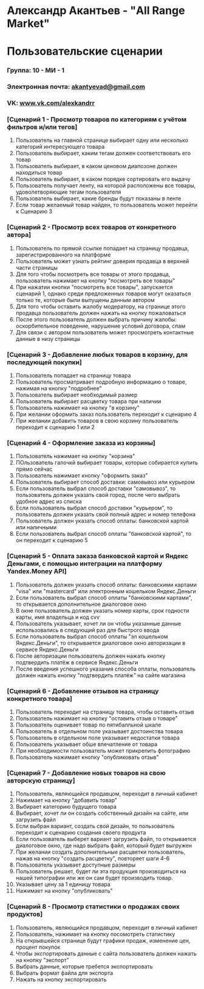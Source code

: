 # Александр Акантьев - "All Range Market"
# Пользовательские сценарии
### Группа: 10 - МИ - 1
###  Электронная почта: akantyevad@gmail.com
### VK: www.vk.com/alexkandrr

### [Сценарий 1 - Просмотр товаров по категориям с учётом фильтров и/или тегов]
1. Пользователь на главной странице выбирает одну или несколько категорий интересующего товара
2. Пользователь выбирает, каким тегам должен соответствовать его товар
3. Пользователь выбирает, в каком ценовом диапозоне должен находиться товар
4. Пользователь выбирает, в каком порядке сортировать его выдачу
5. Пользователь получает ленту, на которой расположены все товары, удоволетворяющие тегам пользователя
6. Пользователь выбирает, какие бренды будут показаны в ленте
7. Если товар желаемый товар найден, то пользователь может перейти к Сценарию 3

### [Сценарий 2 - Просмотр всех товаров от конкретного автора]
1. Пользователь по прямой ссылке попадает на страницу продавца, зарегистрированного на платформе
2. Пользователь может узнать рейтинг доверия продавца в верхней части страницы
3. Для того чтобы посмотреть все товары от этого продавца, пользователь нажимает на кнопку "посмотреть все товары"
4. При нажатии кнопки "посмотреть все товары", запускается сценарий 1, однако среди предложенных товаров могут оказаться только те, которые были выпущены данным автором
5. Для того чтобы оставить жалобу модератору, на странице этого продавца пользователь должен нажать на кнопку пожаловаться
6. После этого пользователь должен выбрать причину жалобы: оскорбительное поведение, нарушение условий договора, спам
7. Для связи с автором пользователь может просмотреть контактные данные в низу страницы


### [Сценарий 3 - Добавление любых товаров в корзину, для последующей покупки]
1. Пользователь попадает на страницу товара
2. Пользователь просматривает подробную информацию о товаре, нажимая на кнопку "подробнее"
3. Пользователь выбирает необходимый размер
4. Пользователь выбирает расцветку товара при наличии
5. Пользователь нажимает на кнопку "в корзину"
6. При желании оформить заказ пользователь переходит к сценарию 4
7. При желании добавить товаров в свою корзину пользователь переходит к сценарию 1 или 2 

### [Сценарий 4 - Оформление заказа из корзины]
1. Пользователь нажимает на кнопку "корзина"
2. ПОльзователь галочкй выбирает товары, которые собирается купить прямо сейчас
3. Пользователь нажимает кнопку "оформить заказ"
4. Пользователь выбирает способ доставки: самовывоз или курьером
5. Если пользователь выбрал способ доставки "самовывоз", то пользователь должен указать свой город, после чего выбрать удобное адрес из списка
6. Если пользователь выбрал способ доставки "курьером", то пользователь должен указать свой полный адрес и номер телефона
7. Пользователь должен указать способ оплаты: банковской картой или наличными
8. Если пользователь выбрал способ оплаты "банковской картой", то он переходит к сценарию 5

### [Сценарий 5 - Оплата заказа банковской картой и Яндекс Деньгами, с помощью интеграции на платформу Yandex.Money API]
1. Пользователь должен указать способ оплаты: банковскими картами "visa" или "mastercard" или электронным кошельком Яндекс.Деньги
2. Если пользователь выбрал способ оплаты "банковскими картами", то открывается дополнительное диалоговое окно
3. В окне пользователь должен указать номер карты, срок годности карты, имя владельца и код cvv
4. Пользователь указывает, хочет ли он чтобы указанные данные использовались в следующий раз для быстрого ввода
5. Если пользователь выбрал способ оплаты "эл кошельком Яндекс.Деньги", то открывается диалоговое окно авторизации в сервисе Яндекс.Деньги
6. После авторизации пользователь должен нажать кнопку подтвердить платёж в сервисе Яндекс.Деньги
7. После введения успешного указания способа оплаты, пользователь должен нажать кнопку  "подтвердить платёж" на сайте магазина

### [Сценарий 6 - Добавление отзывов на страницу конкретного товара]
1. Пользователь переходит на страницу товара, чтобы оставить отзыв
2. Пользователь нажимает на кнопку "оставить отзыв о товаре"
3. Пользователь оценивает товар по пятибалльной шкале
4. Пользователь в отдельном поле указывает достоинства товара
5. Пользователь в отдельном поле указывает недостатки товара
6. Пользователь указывает обше впечатление от товара
7. При необходимости пользователь может прикрепить фотографию
8. Пользователь нажимает кнопку "опубликовать отзыв"

### [Сценарий 7 - Добавление новых товаров на свою авторскую страницу]
1. Пользователь, являющийся продавцом, переходит в личный кабинет
2. Нажимает на кнопку "добавить товар"
3. Выбирает категорию будущего товара
4. Выбирает, хочет ли он создать собственный дизайн на сайте, или загрузить файл
5. Если выбран вариант, создать свой дизайн, то пользователь переходит к сценарию создания своего продукта
6. Если пользователь выберет вариант загрузить файл, то открывается диалоговое окно, где надо выбрать файл, который будет выгружен
7. При желании создать дополнительные расцветки пользователь, нажав на кнопку "создать расцветку", повторяет шаги 4-6
8. Пользователь указывает доступные размеры
9. Пользователь решает, будет ли эта продукция производиться на нашей типографии или же он сам будет производить товар.
10. Указывает цену за 1 единицу товара
11. Нажимает на кнопку "опубликовать"

### [Сценарий 8 - Просмотр статистики о продажах своих продуктов]
1. Пользователь, являющийся продавцом, переходит в личный кабинет
2. Пользователь, нажимает на кнопку посомотреть статистику
3. На открывшейся странице будут графики продаж, изменение цен, процент покупок
4. Чтобы экспортировать данные с сайта пользователь должен нажать на кнопку "экспорт"
5. Выбрать данные, которые требется экспортировать
6. Выбрать формат файла для экспорта
7. Нажать на кнопку экспортировать
